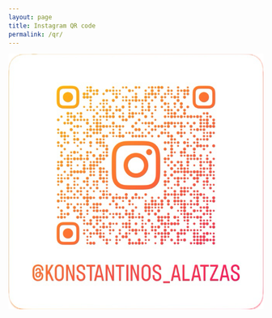 ```yaml
---
layout: page
title: Instagram QR code
permalink: /qr/
---
```


[![@konstantinos_alatzas](/assets/qr.png "@konstantinos_alatzas")](https://www.instagram.com/konstantinos_alatzas)
